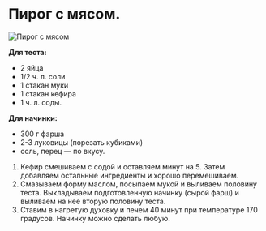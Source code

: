 # Пирог с мясом.
![Пирог с мясом](/images/Kulinar/Vipechka/pirog_myaso.jpg 'Пирог с мясом')

**Для теста:**

- 2 яйца
- 1/2 ч. л. соли
- 1 стакан муки
- 1 стакан кефира
- 1 ч. л. соды.

**Для начинки:**

- 300 г фарша
- 2-3 луковицы (порезать кубиками)
- соль, перец — по вкусу.

1. Кефир смешиваем с содой и оставляем минут на 5. Затем добавляем остальные ингредиенты и хорошо перемешиваем.
2. Смазываем форму маслом, посыпаем мукой и выливаем половину теста. Выкладываем подготовленную начинку (сырой фарш) и выливаем на нее вторую половину теста.
3. Ставим в нагретую духовку и печем 40 минут при температуре 170 градусов. Начинку можно сделать любую.
